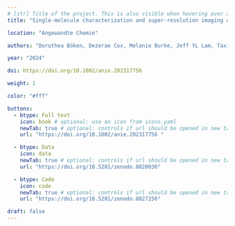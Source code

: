 ```yaml
---
# [str] Title of the project. This is also visible when hovering over a gallery item.
title: "Single‐molecule characterization and super‐resolution imaging of Alzheimer's Disease‐relevant Tau aggregates in human samples."

location: "Angewandte Chemie"

authors: "Dorothea Böken, Dezerae Cox, Melanie Burke, Jeff YL Lam, Taxiarchis Katsinelos, John S Danial, Emre Fertan, William A McEwan, James B Rowe, David Klenerman"

year: "2024"

doi: https://doi.org/10.1002/anie.202317756

weight: 1

color: "#fff"

buttons:
  - btype: Full text
    icon: book # optional: use an icon from icons.yaml
    newTab: true # optional: controls if url should be opened in new tab
    url: "https://doi.org/10.1002/anie.202317756 "

  - btype: Data
    icon: data
    newTab: true # optional: controls if url should be opened in new tab
    url: "https://doi.org/10.5281/zenodo.8020036"

  - btype: Code
    icon: code
    newTab: true # optional: controls if url should be opened in new tab
    url: "https://doi.org/10.5281/zenodo.8027256"

draft: false
---
```

